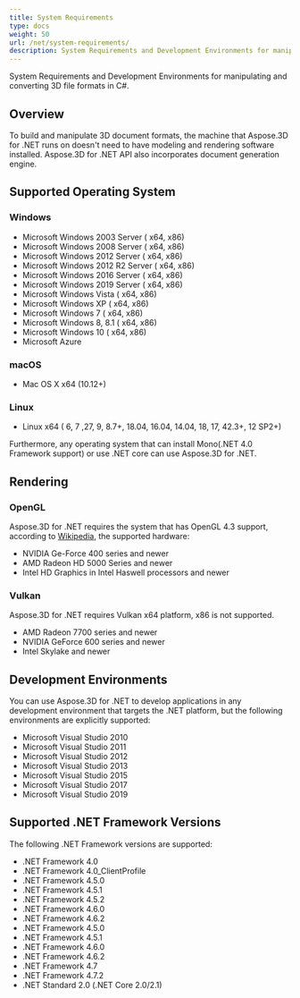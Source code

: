 ```yaml
---
title: System Requirements
type: docs
weight: 50
url: /net/system-requirements/
description: System Requirements and Development Environments for manipulating and converting 3D file formats in C#.
---
```


System Requirements and Development Environments for manipulating and converting 3D file formats in C#.

## **Overview**
To build and manipulate 3D document formats, the machine that Aspose.3D for .NET runs on doesn't need to have modeling and rendering software installed. Aspose.3D for .NET API also incorporates document generation engine.
## **Supported Operating System**
### **Windows**
- Microsoft Windows 2003 Server ( x64, x86)
- Microsoft Windows 2008 Server ( x64, x86)
- Microsoft Windows 2012 Server ( x64, x86)
- Microsoft Windows 2012 R2 Server ( x64, x86)
- Microsoft Windows 2016 Server ( x64, x86)
- Microsoft Windows 2019 Server ( x64, x86)
- Microsoft Windows Vista ( x64, x86)
- Microsoft Windows XP ( x64, x86)
- Microsoft Windows 7 ( x64, x86)
- Microsoft Windows 8, 8.1 ( x64, x86)
- Microsoft Windows 10 ( x64, x86)
- Microsoft Azure
### **macOS**
- Mac OS X x64 (10.12+) 
### **Linux**
- Linux x64 ( 6, 7 ,27, 9, 8.7+, 18.04, 16.04, 14.04, 18, 17, 42.3+, 12 SP2+)

Furthermore, any operating system that can install Mono(.NET 4.0 Framework support) or use .NET core can use Aspose.3D for .NET.
## **Rendering**
### **OpenGL**
Aspose.3D for .NET requires the system that has OpenGL 4.3 support, according to [Wikipedia](https://en.wikipedia.org/wiki/OpenGL#OpenGL_4.3), the supported hardware:

- NVIDIA Ge-Force 400 series and newer
- AMD Radeon HD 5000 Series and newer   
- Intel HD Graphics in Intel Haswell processors and newer
### **Vulkan**
Aspose.3D for .NET requires Vulkan x64 platform, x86 is not supported.

- AMD Radeon 7700 series and newer
- NVIDIA GeForce 600 series and newer
- Intel Skylake and newer
## **Development Environments**
You can use Aspose.3D for .NET to develop applications in any development environment that targets the .NET platform, but the following environments are explicitly supported:

- Microsoft Visual Studio 2010
- Microsoft Visual Studio 2011
- Microsoft Visual Studio 2012
- Microsoft Visual Studio 2013
- Microsoft Visual Studio 2015
- Microsoft Visual Studio 2017
- Microsoft Visual Studio 2019
## **Supported .NET Framework Versions**
The following .NET Framework versions are supported:

- .NET Framework 4.0
- .NET Framework 4.0_ClientProfile
- .NET Framework 4.5.0
- .NET Framework 4.5.1
- .NET Framework 4.5.2
- .NET Framework 4.6.0
- .NET Framework 4.6.2
- .NET Framework 4.5.0
- .NET Framework 4.5.1
- .NET Framework 4.6.0
- .NET Framework 4.6.2
- .NET Framework 4.7
- .NET Framework 4.7.2
- .NET Standard 2.0 (.NET Core 2.0/2.1)
